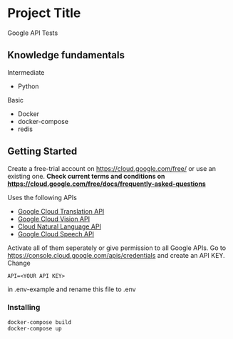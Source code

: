 # Project Title

Google API Tests

## Knowledge fundamentals

Intermediate

  * Python

Basic

  * Docker
  * docker-compose
  * redis

## Getting Started

Create a free-trial account on https://cloud.google.com/free/ or use an existing one. **Check current terms and conditions on https://cloud.google.com/free/docs/frequently-asked-questions**

Uses the following APIs

  * [Google Cloud Translation API](https://console.cloud.google.com/apis/library/language.googleapis.com)
  * [Google Cloud Vision API](https://console.cloud.google.com/apis/library/vision.googleapis.com/)
  * [Cloud Natural Language API](https://console.cloud.google.com/apis/library/language.googleapis.com)
  * [Google Cloud Speech API](https://console.cloud.google.com/apis/library/language.googleapis.com)

Activate all of them seperately or give permission to all Google APIs. Go to https://console.cloud.google.com/apis/credentials and create an API KEY. Change
```
API=<YOUR API KEY>
```
in .env-example and rename this file to .env

### Installing

```
docker-compose build
docker-compose up
```
